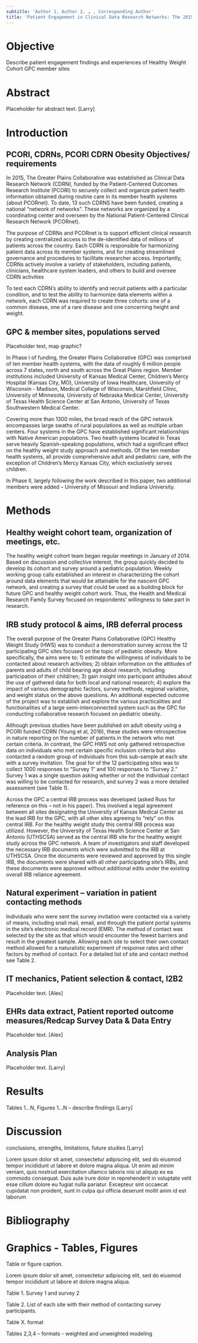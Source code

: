 ```yaml
---
subtitle: 'Author 1, Author 2, … , Corresponding Author'
title: 'Patient Engagement in Clinical Data Research Networks: The 2015 Greater Plains Collaborative Healthy Weight Study'
---
```


Objective
=========

Describe patient engagement findings and experiences of Healthy Weight Cohort GPC member sites

Abstract
========

Placeholder for abstract text. \[Larry\]

Introduction
============

PCORI, CDRNs, PCORI CDRN Obesity Objectives/ requirements
---------------------------------------------------------

In 2015, The Greater Plains Collaborative was established as Clinical Data Research Network (CDRN), funded by the Patient-Centered Outcomes Research Institute (PCORI) to securely collect and organize patient health information obtained during routine care in its member health systems {about PCORnet}. To date, 13 such CDRNS have been funded, creating a national “network of networks”. These networks are organized by a coordinating center and overseen by the National Patient-Centered Clinical Research Network (PCORnet).

The purpose of CDRNs and PCORnet is to support efficient clinical research by creating centralized access to the de-identified data of millions of patients across the country. Each CDRN is responsible for harmonizing patient data across its member systems, and for creating streamlined governance and procedures to facilitate researcher access. Importantly, CDRNs actively involve a variety of stakeholders, including patients, clinicians, healthcare system leaders, and others to build and oversee CDRN activities

To test each CDRN’s ability to identify and recruit patients with a particular condition, and to test the ability to harmonize data elements within a network, each CDRN was required to create three cohorts: one of a common disease, one of a rare disease and one concerning height and weight.

GPC & member sites, populations served
--------------------------------------

Placeholder text, map graphic?

In Phase I of funding, the Greater Plains Collaborative (GPC) was comprised of ten member health systems, with the data of roughly 6 million people across 7 states, north and south across the Great Plains region. Member institutions included University of Kansas Medical Center, Children’s Mercy Hospital (Kansas City, MO), University of Iowa Healthcare, University of Wisconsin - Madison, Medical College of Wisconsin, Marshfield Clinic, University of Minnesota, University of Nebraska Medical Center, University of Texas Health Science Center at San Antonio, University of Texas Southwestern Medical Center.

Covering more than 1300 miles, the broad reach of the GPC network encompasses large swaths of rural populations as well as multiple urban centers. Four systems in the GPC have established significant relationships with Native American populations. Two health systems located in Texas serve heavily Spanish-speaking populations, which had a significant effect on the healthy weight study approach and methods. Of the ten member health systems, all provide comprehensive adult and pediatric care, with the exception of Children’s Mercy Kansas City, which exclusively serves children.

In Phase II, largely following the work described in this paper, two additional members were added – University of Missouri and Indiana University.

Methods
=======

Healthy weight cohort team, organization of meetings, etc.
----------------------------------------------------------

The healthy weight cohort team began regular meetings in January of 2014. Based on discussion and collective interest, the group quickly decided to develop its cohort and survey around a pediatric population. Weekly working group calls established an interest in characterizing the cohort around data elements that would be attainable for the nascent GPC network, and creating a survey that could be used as a building block for future GPC and healthy weight cohort work. Thus, the Health and Medical Research Family Survey focused on respondents’ willingness to take part in research.

IRB study protocol & aims, IRB deferral process
-----------------------------------------------

The overall purpose of the Greater Plains Collaborative (GPC) Healthy Weight Study (HWS) was to conduct a demonstration survey across the 12 participating GPC sites focused on the topic of pediatric obesity. More specifically, the aims were to: 1) estimate the willingness of individuals to be contacted about research activities; 2) obtain information on the attitudes of parents and adults of child bearing age about research, including participation of their child/ren; 3) gain insight into participant attitudes about the use of gathered data for both local and national research; 4) explore the impact of various demographic factors, survey methods, regional variation, and weight status on the above questions. An additional expected outcome of the project was to establish and explore the various practicalities and functionalities of a large semi-interconnected system such as the GPC for conducting collaborative research focused on pediatric obesity.

Although previous studies have been published on adult obesity using a PCORI funded CDRN (Young et al, 2016), these studies were retrospective in nature reporting on the number of patients in the network who met certain criteria. In contrast, the GPC HWS not only gathered retrospective data on individuals who met certain specific inclusion criteria but also contacted a random group of individuals from this sub-sample at each site with a survey invitation. The goal for of the 12 participating sites was to collect 1000 responses to “Survey 1” and 100 responses to “Survey 2.” Survey 1 was a single question asking whether or not the individual contact was willing to be contacted for research, and survey 2 was a more detailed assessment (see Table 1).

Across the GPC a central IRB process was developed (asked Russ for reference on this – not in his paper). This involved a legal agreement between all sites designating the University of Kansas Medical Center as the lead IRB for the GPC, with all other sites agreeing to “rely” on this central IRB. For the healthy weight study this central IRB process was utilized. However, the University of Texas Health Science Center at San Antonio (UTHSCSA) served as the central IRB site for the healthy weight study across the GPC network. A team of investigators and staff developed the necessary IRB documents which were submitted to the IRB at UTHSCSA. Once the documents were reviewed and approved by this single IRB, the documents were shared with all other participating site’s IRBs, and these documents were approved without additional edits under the existing overall IRB reliance agreement.

Natural experiment – variation in patient contacting methods
------------------------------------------------------------

Individuals who were sent the survey invitation were contacted via a variety of means, including snail mail, email, and through the patient portal systems in the site’s electronic medical record (EMR). The method of contact was selected by the site as that which would encounter the fewest barriers and result in the greatest sample. Allowing each site to select their own contact method allowed for a naturalistic experiment of response rates and other factors by method of contact. For a detailed list of site and contact method see Table 2.

IT mechanics, Patient selection & contact, I2B2
-----------------------------------------------

Placeholder text. \[Alex\]

EHRs data extract, Patient reported outcome measures/Redcap Survey Data & Data Entry
------------------------------------------------------------------------------------

Placeholder text. \[Alex\]

Analysis Plan
-------------

Placeholder text. \[Larry\]

Results
=======

Tables 1…N, Figures 1…N – describe findings \[Larry\]

Discussion
==========

conclusions, strengths, limitations, future studies \[Larry\]

Lorem ipsum dolor sit amet, consectetur adipiscing elit, sed do eiusmod tempor incididunt ut labore et dolore magna aliqua. Ut enim ad minim veniam, quis nostrud exercitation ullamco laboris nisi ut aliquip ex ea commodo consequat. Duis aute irure dolor in reprehenderit in voluptate velit esse cillum dolore eu fugiat nulla pariatur. Excepteur sint occaecat cupidatat non proident, sunt in culpa qui officia deserunt mollit anim id est laborum

Bibliography
============

Graphics - Tables, Figures
==========================

Table or figure caption.

Lorem ipsum dolor sit amet, consectetur adipiscing elit, sed do eiusmod tempor incididunt ut labore et dolore magna aliqua.

Table 1. Survey 1 and survey 2

Table 2. List of each site with their method of contacting survey participants.

Table X. format

Tables 2,3,4 – formats - weighted and unweighted modeling
